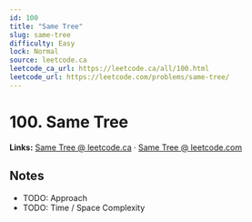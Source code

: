 ```yaml
--- 
id: 100
title: "Same Tree"
slug: same-tree
difficulty: Easy
lock: Normal
source: leetcode.ca
leetcode_ca_url: https://leetcode.ca/all/100.html
leetcode_url: https://leetcode.com/problems/same-tree/
---
```


# 100. Same Tree

**Links:** [Same Tree @ leetcode.ca](https://leetcode.ca/all/100.html) · [Same Tree @ leetcode.com](https://leetcode.com/problems/same-tree/)

## Notes
- TODO: Approach
- TODO: Time / Space Complexity
